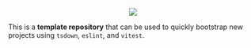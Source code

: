 <p align="center">
  <a href="https://stackblitz.com/github/darkobits/ts-template"><img src="https://developer.stackblitz.com/img/open_in_stackblitz_small.svg"></a>
</p>

This is a **template repository** that can be used to quickly bootstrap new
projects using `tsdown`, `eslint`, and `vitest`.
